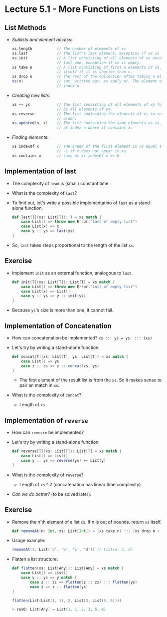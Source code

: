 # Lecture 5.1 - More Functions on Lists

## List Methods
* *Sublists and element access*:

	```scala
	xs.length 			// The number of elements of xs
	xs.last				// The list's last element, exception if xs is empty.
	xs.init 			// A list consisting of all elements of xs except the
						// last one, exception if xs is empty.
	xs take n			// A list consisting of first n elements of xs, or xs
						// itself if it is shorter than n.
	xs drop n			// The rest of the collection after taking n elements
	xs(n) 				// (or, written out, xs apply n). The element of xs at 
						// index n.
	```

* *Creating new lists*:

	```scala
	xs ++ ys			// The list consisting of all elements of xs followed
						// by all elements of ys.
	xs.reverse			// The list containing the elements of xs in reversed
						// order.
	xs.updated(n, x)	// The list containing the same elements as xs, except 
						// at index n where it contains x.
	```  		
		
* *Finding elements*:

	```scala
	xs indexOf x		// THe index of the first element in xs equal to x, or
						// -1 if x does not apear in xs.
	xs contains x		// same as xs indexOf x >= 0
	```

## Implementation of last
* The complexity of `head` is (small) constant time.
* What is the complexity of `last`?	
* To find out, let's write a possible implementatino of `last` as a stand-alone function.

	```scala
	def last[T](xs: List[T]): T = xs match {
		case List() => throw new Error("last of empty list")
		case List(x) => x
		case y :: ys => last(ys)
	}
	```
* So, `last` takes steps proportional to the length of the list `xs`.

## Exercise
* Implement `init` as an external function, analogous to `last`.

	```scala
	def init[T](xs: List[T]): List[T] = xs match {
		case List() => throw new Error("init of empty list")
		case List(x) => List()
		case y :: ys => y :: init(ys)
	}
	```

* Because `ys`'s size is more than one, it cannot fail.

##	Implementation of Concatenation
* How can concatenation be implemented? `xs ::: ys = ys. ::: (xs)`
* Let's try by writing a stand-alone function:

	```scala
	def concat[T](xs: List[T], ys: List[T]) = xs match {
		case List() => ys
		case z :: zs => z :: concat(zs, ys)
	}
	```
	
	* The first element of the result list is from the `xs`. So it makes sense to pair an match in `xs`.

* What is the complexity of `concat`?
	* Length of `xs`

## Implementation of `reverse`
* How can `revesre` be implemented?
* Let's try by writing a stand-alone function:

	```scala
	def reverse[T](xs: List[T]): List[T] = xs match {
		case List() => List()
		case y :: ys => reverse(ys) ++ List(y)
	}
	```
	
* What is the complexity of `reverse`? 
	* Length of `xs` ^ 2 (concatenation has linear time complexity)
* *Can we do better?* (to be solved later).

## Exercise
* Remove the n'th element of a list `xs`. If n is out of bounds. return `xs` itself.

	```scala
   def removeAt(n: Int, xs: List[Int]) = (xs take n) ::: (xs drop n + 1) 
	```

* Usage example:

	```scala
	removeAt(1, List('a', 'b', 'c', 'd')) // List(a, c, d)
	```
	
* Flatten a list structure:

	```scala
	def flatten(xs: List[Any]): List[Any] = xs match {
		case List() => List()
    	case y :: ys => y match {
      		case z :: zs => flatten(z :: zs) ::: flatten(ys)
      		case z => z :: flatten(ys)
    }
	
	flatten(List(List(1, 1), 2, List(3, List(5, 8))))
	
	> res0: List[Any] = List(1, 1, 2, 3, 5, 8)
	```
